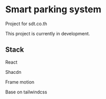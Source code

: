 # Smart parking system
Project for sdt.co.th

This project is currently in development.

## Stack

React

Shacdn

Frame motion

Base on tailwindcss

